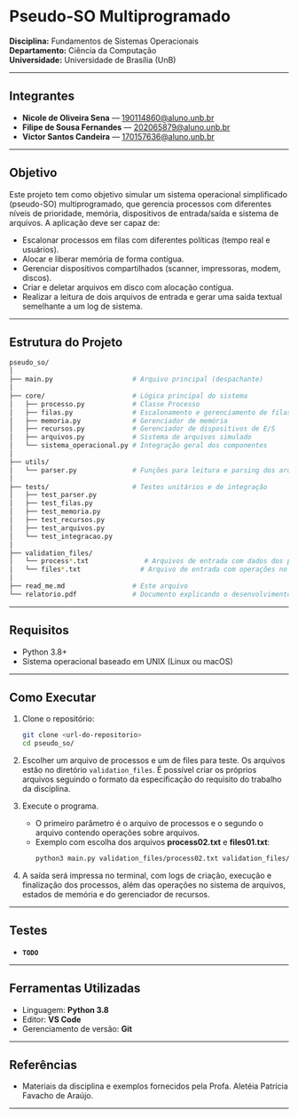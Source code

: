 
# Pseudo-SO Multiprogramado  
**Disciplina:** Fundamentos de Sistemas Operacionais  
**Departamento:** Ciência da Computação  
**Universidade:** Universidade de Brasília (UnB)  

---

## Integrantes
- **Nicole de Oliveira Sena** — 190114860@aluno.unb.br  
- **Filipe de Sousa Fernandes** — 202065879@aluno.unb.br  
- **Victor Santos Candeira** — 170157636@aluno.unb.br  

---

## Objetivo

Este projeto tem como objetivo simular um sistema operacional simplificado (pseudo-SO) multiprogramado, que gerencia processos com diferentes níveis de prioridade, memória, dispositivos de entrada/saída e sistema de arquivos. A aplicação deve ser capaz de:

- Escalonar processos em filas com diferentes políticas (tempo real e usuários).
- Alocar e liberar memória de forma contígua.
- Gerenciar dispositivos compartilhados (scanner, impressoras, modem, discos).
- Criar e deletar arquivos em disco com alocação contígua.
- Realizar a leitura de dois arquivos de entrada e gerar uma saída textual semelhante a um log de sistema.

---

## Estrutura do Projeto

```bash
pseudo_so/
│
├── main.py                    # Arquivo principal (despachante)
│
├── core/                      # Lógica principal do sistema
│   ├── processo.py            # Classe Processo
│   ├── filas.py               # Escalonamento e gerenciamento de filas
│   ├── memoria.py             # Gerenciador de memória
│   ├── recursos.py            # Gerenciador de dispositivos de E/S
│   ├── arquivos.py            # Sistema de arquivos simulado
│   └── sistema_operacional.py # Integração geral dos componentes
│
├── utils/
│   └── parser.py              # Funções para leitura e parsing dos arquivos de entrada
│
├── tests/                     # Testes unitários e de integração
│   ├── test_parser.py
│   ├── test_filas.py
│   ├── test_memoria.py
│   ├── test_recursos.py
│   ├── test_arquivos.py
│   └── test_integracao.py
│
├── validation_files/
│   └── process*.txt              # Arquivos de entrada com dados dos processos
│   └── files*.txt               # Arquivo de entrada com operações no sistema de arquivos
│
├── read_me.md                 # Este arquivo
└── relatorio.pdf              # Documento explicando o desenvolvimento do projeto
```

---

## Requisitos

- Python 3.8+
- Sistema operacional baseado em UNIX (Linux ou macOS)

---

## Como Executar

1. Clone o repositório:
   ```bash
   git clone <url-do-repositorio>
   cd pseudo_so/
   ```

2. Escolher um arquivo de processos e um de files para teste. Os arquivos estão no diretório `validation_files`. É possível criar os próprios arquivos seguindo o formato da especificação do requisito do trabalho da disciplina.

3. Execute o programa. 
   + O primeiro parâmetro é o arquivo de processos e o segundo o arquivo contendo operações sobre arquivos.
   + Exemplo com escolha dos arquivos **process02.txt** e **files01.txt**:
      ```bash
      python3 main.py validation_files/process02.txt validation_files/files01.txt
      ```

4. A saída será impressa no terminal, com logs de criação, execução e finalização dos processos, além das operações no sistema de arquivos, estados de memória e do gerenciador de recursos.

---

## Testes
+ **`TODO`**

---

## Ferramentas Utilizadas

- Linguagem: **Python 3.8**
- Editor: **VS Code**
- Gerenciamento de versão: **Git**

---

## Referências
 
- Materiais da disciplina e exemplos fornecidos pela Profa. Aletéia Patrícia Favacho de Araújo.

---
